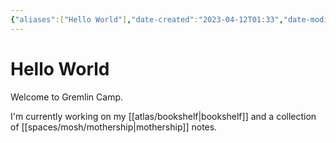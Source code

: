 ```yaml
---
{"aliases":["Hello World"],"date-created":"2023-04-12T01:33","date-modified":"2023-04-18T13:36","dg-home":true,"dg-publish":true,"linter-yaml-title-alias":"Hello World","tags":["gardenEntry"],"title":"Hello World","permalink":"/garden/","dgPassFrontmatter":true}
---
```



# Hello World

Welcome to Gremlin Camp.

I'm currently working on my [[atlas/bookshelf\|bookshelf]] and a collection of [[spaces/mosh/mothership\|mothership]] notes.
